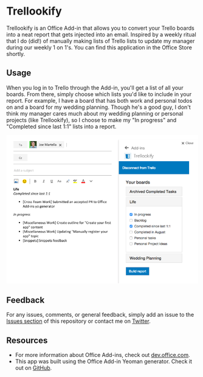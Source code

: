 # Trellookify	

Trellookify is an Office Add-in that allows you to convert your Trello boards into a neat report that gets injected into an email. Inspired by a weekly ritual that I do (did!) of manually making lists of Trello lists to update my manager during our weekly 1 on 1's. You can find this application in the Office Store shortly.

## Usage

When you log in to Trello through the Add-in, you'll get a list of all your boards. From there, simply choose which lists you'd like to include in your report. For example, I have a board that has both work and personal todos on and a board for my wedding planning. Though he's a good guy, I don't think my manager cares much about my wedding planning or personal projects (like Trellookify), so I choose to make my "In progress" and "Completed since last 1:1" lists into a report.

![alt tag](images/readmeScreenshot.png)

## Feedback

For any issues, comments, or general feedback, simply add an issue to the [Issues section](https://github.com/martellaj/Trellookify/issues) of this repository or contact me on [Twitter](http://www.twitter.com/martellaj).

## Resources

* For more information about Office Add-ins, check out [dev.office.com](http://dev.office.com/).
* This app was built using the Office Add-in Yeoman generator. Check it out on [GitHub](https://github.com/OfficeDev/generator-office).
